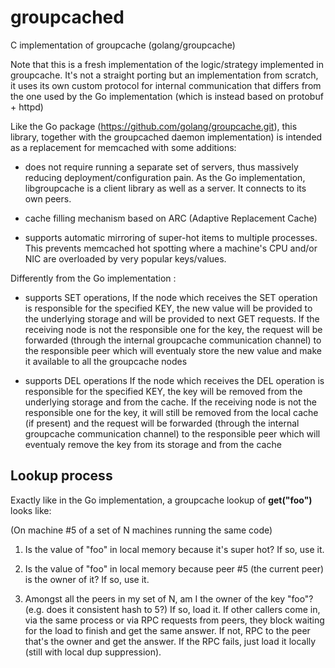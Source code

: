 groupcached
======

C implementation of groupcache (golang/groupcache)

Note that this is a fresh implementation of the logic/strategy
implemented in groupcache. It's not a straight porting but an
implementation from scratch, it uses its own custom protocol for internal
communication that differs from the one used by the Go implementation
(which is instead based on protobuf + httpd)

Like the Go package (https://github.com/golang/groupcache.git),
this library, together with the groupcached daemon implementation)
is intended as a replacement for memcached with some additions:

 * does not require running a separate set of servers, thus massively
   reducing deployment/configuration pain. As the Go implementation,
   libgroupcache is a client library as well as a server.
   It connects to its own peers.

 * cache filling mechanism based on ARC (Adaptive Replacement Cache)

 * supports automatic mirroring of super-hot items to multiple
   processes.  This prevents memcached hot spotting where a machine's
   CPU and/or NIC are overloaded by very popular keys/values.

Differently from the Go implementation :

 * supports SET operations, If the node which receives the SET operation
   is responsible for the specified KEY, the new value will be provided to
   the underlying storage and will be provided to next GET requests.
   If the receiving node is not the responsible one for the key, the request
   will be forwarded (through the internal groupcache communication channel)
   to the responsible peer which will eventualy store the new value and make it
   available to all the groupcache nodes
 
 * supports DEL operations If the node which receives the DEL operation
   is responsible for the specified KEY, the key will be removed from the
   underlying storage and from the cache.
   If the receiving node is not the responsible one for the key, it will still
   be removed from the local cache (if present) and the request will be
   forwarded (through the internal groupcache communication channel) to the
   responsible peer which will eventualy remove the key from its storage
   and from the cache

## Lookup process

Exactly like in the Go implementation, a groupcache lookup of **get("foo")** looks like:

(On machine #5 of a set of N machines running the same code)

 1. Is the value of "foo" in local memory because it's super hot?  If so, use it.

 2. Is the value of "foo" in local memory because peer #5 (the current
    peer) is the owner of it?  If so, use it.

 3. Amongst all the peers in my set of N, am I the owner of the key
    "foo"?  (e.g. does it consistent hash to 5?)  If so, load it.  If
    other callers come in, via the same process or via RPC requests
    from peers, they block waiting for the load to finish and get the
    same answer.  If not, RPC to the peer that's the owner and get
    the answer.  If the RPC fails, just load it locally (still with
    local dup suppression).

